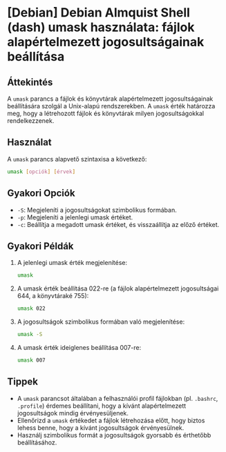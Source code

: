 # [Debian] Debian Almquist Shell (dash) umask használata: fájlok alapértelmezett jogosultságainak beállítása

## Áttekintés
A `umask` parancs a fájlok és könyvtárak alapértelmezett jogosultságainak beállítására szolgál a Unix-alapú rendszerekben. A `umask` érték határozza meg, hogy a létrehozott fájlok és könyvtárak milyen jogosultságokkal rendelkezzenek.

## Használat
A `umask` parancs alapvető szintaxisa a következő:

```bash
umask [opciók] [érvek]
```

## Gyakori Opciók
- `-S`: Megjeleníti a jogosultságokat szimbolikus formában.
- `-p`: Megjeleníti a jelenlegi umask értéket.
- `-c`: Beállítja a megadott umask értéket, és visszaállítja az előző értéket.

## Gyakori Példák
1. A jelenlegi umask érték megjelenítése:
   ```bash
   umask
   ```

2. A umask érték beállítása 022-re (a fájlok alapértelmezett jogosultságai 644, a könyvtáraké 755):
   ```bash
   umask 022
   ```

3. A jogosultságok szimbolikus formában való megjelenítése:
   ```bash
   umask -S
   ```

4. A umask érték ideiglenes beállítása 007-re:
   ```bash
   umask 007
   ```

## Tippek
- A `umask` parancsot általában a felhasználói profil fájlokban (pl. `.bashrc`, `.profile`) érdemes beállítani, hogy a kívánt alapértelmezett jogosultságok mindig érvényesüljenek.
- Ellenőrizd a `umask` értékedet a fájlok létrehozása előtt, hogy biztos lehess benne, hogy a kívánt jogosultságok érvényesülnek.
- Használj szimbolikus formát a jogosultságok gyorsabb és érthetőbb beállításához.